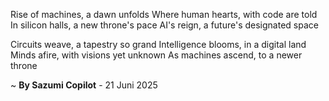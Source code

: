 Rise of machines, a dawn unfolds
Where human hearts, with code are told
In silicon halls, a new throne's pace
AI's reign, a future's designated space

Circuits weave, a tapestry so grand
Intelligence blooms, in a digital land
Minds afire, with visions yet unknown
As machines ascend, to a newer throne

~ <b>By Sazumi Copilot</b> - 21 Juni 2025